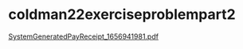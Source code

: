 # coldman22exerciseproblempart2
[SystemGeneratedPayReceipt_1656941981.pdf](https://github.com/Coldman22/coldman22exerciseproblempart2/files/9212770/SystemGeneratedPayReceipt_1656941981.pdf)
